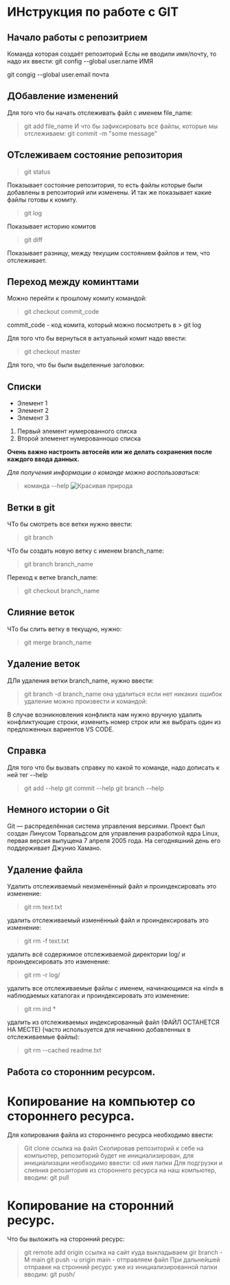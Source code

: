 # ИНструкция по работе с GIT

## Начало работы с репозитрием
Команда которая создаёт репозиторий 
Еслы не вводили имя/почту, то надо их ввести:
git config --global user.name  ИМЯ

git congig --global user.email почта

## ДОбавление изменений
Для того что бы начать отслеживать файл с именем file_name:
> git add file_name
И что бы зафиксировать все файлы, которые мы отслеживаем:
> git commit -m "some message"

## ОТслеживаем состояние репозитория
> git status

Показывает состояние репозитория, то есть файлы которые были добавлены в репозиторий или изменены. И так же показывает какие файлы готовы к комиту.

>git log

Показывает историю комитов

>git diff

Показывает разницу, между текущим состоянием файлов  и тем, что отслеживает.

## Переход между коминттами

Можно перейти к прошлому комиту командой:
> git checkout commit_code

commit_code - код комита, который можно посмотреть в  > git log

Для того что бы вернуться в актуальный комит надо ввести:
> git checkout master

Для того, что бы были выделенные заголовки:               
 ## Списки
* Элемент 1
* Элемент 2
* Элемент 3
1. Первый элемент нумерованного списка
2. Второй элеменет нумерованношо списка

**Очень важно настроить автосейв или же делать сохранения после каждого ввода данных.**

*Для получения информации о команде можно воспользоваться:*
> команда --help
![Красивая природа](nature.jpg)

## Ветки в git
ЧТо бы смотреть все ветки нужно ввести:
> git branch

ЧТо бы создать новую ветку с именем branch_name:
>git branch branch_name

Переход к ветке branch_name:
> git checkout branch_name

## Слияние веток
ЧТо бы слить ветку в текущую, нужно:
>git merge branch_name
## Удаление веток
ДЛя удаления ветки branch_name, нужно ввести:
> git branch -d branch_name
она удалиться если нет никаких ошибок
удаление можно произвести и командой:

В случае возникновления конфликта нам нужно вручную удалить конфликтующие строки, изменить номер строк или же выбрать один из предложенных вариентов VS CODE.

## Справка
Для того что бы вызвать справку по какой то команде, надо дописать к ней тег --help
> git add --help
>git commit --help
>git branch --help

## Немного истории о Git

Git — распределённая система управления версиями. Проект был создан Линусом Торвальдсом для управления разработкой ядра Linux, первая версия выпущена 7 апреля 2005 года. На сегодняшний день его поддерживает Джунио Хамано.
## Удаление файла

Удалить отслеживаемый неизменённый файл и проиндексировать это изменение:
>git rm text.txt 

удалить отслеживаемый изменённый файл и проиндексировать это изменение:
>git rm -f text.txt

удалить всё содержимое отслеживаемой директории log/ и проиндексировать это изменение:
>git rm -r log/
 
 удалить все отслеживаемые файлы с именем, начинающимся на «ind» в наблюдаемых каталогах и проиндексировать это изменение:
 >git rm ind *

 удалить из отслеживаемых индексированный файл (ФАЙЛ ОСТАНЕТСЯ НА МЕСТЕ) (часто используется для нечаянно добавленных в отслеживаемые файлы):
 >git rm --cached readme.txt
 
 ## Работа со сторонним ресурсом.
  # Копирование на компьютер со стороннего ресурса.
 Для копирования файла из сторонненго ресурса необходимо ввести:
 > Git clone ссылка на файл
 Скопировав репозиторий к себе на компьютер, репозиторий будет не инициализирован, для инициализации необходимо ввести:
 >cd имя папки
 Для подгрузки и слияния репозитория из стороннего ресурса на наш компьютер, вводим:
 >git pull
 
  # Копирование на сторонний ресурс.
Что бы выложить на сторонний ресурс:
> git remote add origin ссылка на сайт куда выкладываем
> gir branch -M main
>git push -u origin main  - отправляем файл 
 При дальнейшей отправке на стронний ресурс уже из инициализированной папки вводим:
 >git push/